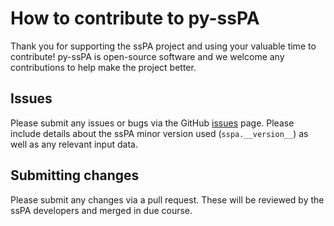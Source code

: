 # How to contribute to py-ssPA
Thank you for supporting the ssPA project and using your valuable time to contribute! py-ssPA is open-source software and we welcome any contributions to help make the project better.

## Issues
Please submit any issues or bugs via the GitHub [issues](https://github.com/cwieder/py-ssPA/issues) page. Please include details about the ssPA minor version used (```sspa.__version__```) as well as any relevant input data. 


## Submitting changes
Please submit any changes via a pull request. These will be reviewed by the ssPA developers and merged in due course. 
